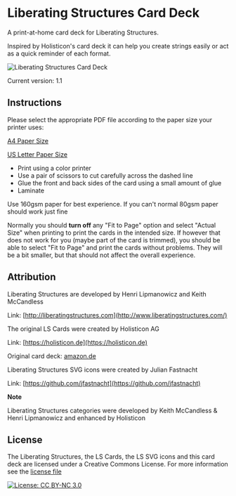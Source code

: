 # Liberating Structures Card Deck

A print-at-home card deck for Liberating Structures.

Inspired by Holisticon's card deck it can help you create strings easily or act as a quick reminder of each format.

![Liberating Structures Card Deck](https://github.com/vpapadopou/liberating-structures-cards/blob/master/screenshots/liberating-structures-cards-all.JPG)

Current version: 1.1

## Instructions

Please select the appropriate PDF file according to the paper size your printer uses:


[A4 Paper Size](print/print-a4.pdf)

[US Letter Paper Size](print/print-us-letter.pdf)


- Print using a color printer
- Use a pair of scissors to cut carefully across the dashed line
- Glue the front and back sides of the card using a small amount of glue
- Laminate

Use 160gsm paper for best experience. If you can't normal 80gsm paper should work just fine

Normally you should **turn off** any "Fit to Page" option and select "Actual Size" when printing to print the cards in the intended size. If however that does not work for you (maybe part of the card is trimmed), you should be able to select "Fit to Page" and print the cards without problems. They will be a bit smaller, but that should not affect the overall experience.


## Attribution

Liberating Structures are developed by Henri Lipmanowicz and Keith McCandless

Link: [http://liberatingstructures.com](http://www.liberatingstructures.com/)



The original LS Cards were created by Holisticon AG

Link: [https://holisticon.de](https://holisticon.de)

Original card deck: [amazon.de](https://www.amazon.de/Holisticon-Liberating-Structures-Design-Cards/dp/B077L6SPKR)



Liberating Structures SVG icons were created by Julian Fastnacht

Link: [https://github.com/jfastnacht](https://github.com/jfastnacht)



**Note**

Liberating Structures categories were developed by Keith McCandless & Henri Lipmanowicz and enhanced by Holisticon



## License

The Liberating Structures, the LS Cards, the LS SVG icons and this card deck are licensed under a Creative Commons License. For more information see the [license file](LICENSE.md)

[![License: CC BY-NC 3.0](https://i.creativecommons.org/l/by-nc/3.0/88x31.png)](http://creativecommons.org/licenses/by-nc/3.0/)



